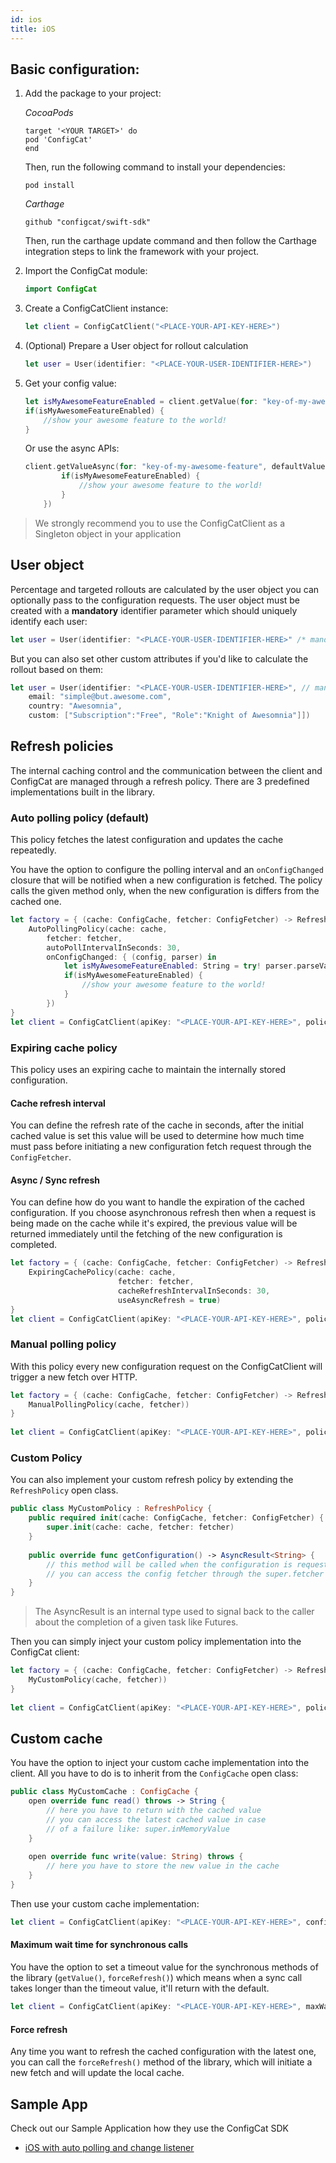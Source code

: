 ```yaml
---
id: ios
title: iOS
---
```

## Basic configuration:
1. Add the package to your project:
    
    *CocoaPods*
    ```
    target '<YOUR TARGET>' do
    pod 'ConfigCat'
    end
    ```
    Then, run the following command to install your dependencies:
    ```
    pod install
    ```
    *Carthage*
    ```
    github "configcat/swift-sdk"
    ```
    Then, run the carthage update command and then follow the Carthage integration steps to link the framework with your project.
1. Import the ConfigCat module:
    ```swift
    import ConfigCat
    ```
1. Create a ConfigCatClient instance:
    ```swift
    let client = ConfigCatClient("<PLACE-YOUR-API-KEY-HERE>")
    ```
5. (Optional) Prepare a User object for rollout calculation
    ```swift
    let user = User(identifier: "<PLACE-YOUR-USER-IDENTIFIER-HERE>")
    ```
1. Get your config value:
    ```swift
    let isMyAwesomeFeatureEnabled = client.getValue(for: "key-of-my-awesome-feature", defaultValue: false, user: user)
    if(isMyAwesomeFeatureEnabled) {
        //show your awesome feature to the world!
    }
    ```
    Or use the async APIs:
    ```swift
    client.getValueAsync(for: "key-of-my-awesome-feature", defaultValue: false, completion: { isMyAwesomeFeatureEnabled in
            if(isMyAwesomeFeatureEnabled) {
                //show your awesome feature to the world!
            }
        })
    ```
> We strongly recommend you to use the ConfigCatClient as a Singleton object in your application

## User object
Percentage and targeted rollouts are calculated by the user object you can optionally pass to the configuration requests.
The user object must be created with a **mandatory** identifier parameter which should uniquely identify each user:
```swift
let user = User(identifier: "<PLACE-YOUR-USER-IDENTIFIER-HERE>" /* mandatory */)
```
But you can also set other custom attributes if you'd like to calculate the rollout based on them:
```swift
let user = User(identifier: "<PLACE-YOUR-USER-IDENTIFIER-HERE>", // mandatory
    email: "simple@but.awesome.com", 
    country: "Awesomnia", 
    custom: ["Subscription":"Free", "Role":"Knight of Awesomnia"]])
```

## Refresh policies
The internal caching control and the communication between the client and ConfigCat are managed through a refresh policy. There are 3 predefined implementations built in the library.
### Auto polling policy (default)
This policy fetches the latest configuration and updates the cache repeatedly.

You have the option to configure the polling interval and an `onConfigChanged` closure that will be notified when a new configuration is fetched. The policy calls the given method only, when the new configuration is differs from the cached one.
```swift
let factory = { (cache: ConfigCache, fetcher: ConfigFetcher) -> RefreshPolicy in
    AutoPollingPolicy(cache: cache,
        fetcher: fetcher,
        autoPollIntervalInSeconds: 30,
        onConfigChanged: { (config, parser) in
            let isMyAwesomeFeatureEnabled: String = try! parser.parseValue(for: "key-of-my-awesome-feature", json: configString)
            if(isMyAwesomeFeatureEnabled) {
                //show your awesome feature to the world!
            }
        })
}
let client = ConfigCatClient(apiKey: "<PLACE-YOUR-API-KEY-HERE>", policyFactory: factory)
```      
### Expiring cache policy
This policy uses an expiring cache to maintain the internally stored configuration.

#### Cache refresh interval
You can define the refresh rate of the cache in seconds, after the initial cached value is set this value will be used to determine how much time must pass before initiating a new configuration fetch request through the `ConfigFetcher`.

#### Async / Sync refresh
You can define how do you want to handle the expiration of the cached configuration. If you choose asynchronous refresh then when a request is being made on the cache while it's expired, the previous value will be returned immediately until the fetching of the new configuration is completed.
```swift
let factory = { (cache: ConfigCache, fetcher: ConfigFetcher) -> RefreshPolicy in
    ExpiringCachePolicy(cache: cache,
                        fetcher: fetcher,
                        cacheRefreshIntervalInSeconds: 30,
                        useAsyncRefresh = true)
}
let client = ConfigCatClient(apiKey: "<PLACE-YOUR-API-KEY-HERE>", policyFactory: factory)
```
### Manual polling policy
With this policy every new configuration request on the ConfigCatClient will trigger a new fetch over HTTP.
```swift
let factory = { (cache: ConfigCache, fetcher: ConfigFetcher) -> RefreshPolicy in
    ManualPollingPolicy(cache, fetcher))
}
        
let client = ConfigCatClient(apiKey: "<PLACE-YOUR-API-KEY-HERE>", policyFactory: factory)
```
### Custom Policy
You can also implement your custom refresh policy by extending the `RefreshPolicy` open class.
```swift
public class MyCustomPolicy : RefreshPolicy {
    public required init(cache: ConfigCache, fetcher: ConfigFetcher) {
        super.init(cache: cache, fetcher: fetcher)
    }
    
    public override func getConfiguration() -> AsyncResult<String> {
        // this method will be called when the configuration is requested from the ConfigCat client.
        // you can access the config fetcher through the super.fetcher and the internal cache via super.cache
    }
}
```
> The AsyncResult is an internal type used to signal back to the caller about the completion of a given task like Futures.

Then you can simply inject your custom policy implementation into the ConfigCat client:
```swift
let factory = { (cache: ConfigCache, fetcher: ConfigFetcher) -> RefreshPolicy in
    MyCustomPolicy(cache, fetcher))
}
        
let client = ConfigCatClient(apiKey: "<PLACE-YOUR-API-KEY-HERE>", policyFactory: factory)
```

## Custom cache
You have the option to inject your custom cache implementation into the client. All you have to do is to inherit from the `ConfigCache` open class:
```swift
public class MyCustomCache : ConfigCache {
    open override func read() throws -> String {
        // here you have to return with the cached value
        // you can access the latest cached value in case 
        // of a failure like: super.inMemoryValue
    }
    
    open override func write(value: String) throws {
        // here you have to store the new value in the cache
    }
}
```
Then use your custom cache implementation:
```swift
let client = ConfigCatClient(apiKey: "<PLACE-YOUR-API-KEY-HERE>", configCache: MyCustomCache())
```
#### Maximum wait time for synchronous calls
You have the option to set a timeout value for the synchronous methods of the library (`getValue()`, `forceRefresh()`) which means when a sync call takes longer than the timeout value, it'll return with the default.
```swift
let client = ConfigCatClient(apiKey: "<PLACE-YOUR-API-KEY-HERE>", maxWaitTimeForSyncCallsInSeconds: 5)
```
#### Force refresh
Any time you want to refresh the cached configuration with the latest one, you can call the `forceRefresh()` method of the library, which will initiate a new fetch and will update the local cache.

## Sample App
Check out our Sample Application how they use the ConfigCat SDK
* <a href="https://github.com/configcat/swift-sdk/tree/master/samples/ios" target="_blank">iOS with auto polling and change listener</a>